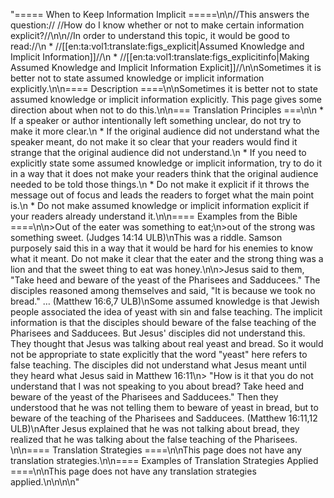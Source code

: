 "===== When to Keep Information Implicit =====\n\n//This answers the question:// //How do I know whether or not to make certain information explicit?//\n\n//In order to understand this topic, it would be good to read://\n  * //[[en:ta:vol1:translate:figs_explicit|Assumed Knowledge and Implicit Information]]//\n  * //[[en:ta:vol1:translate:figs_explicitinfo|Making Assumed Knowledge and Implicit Information Explicit]]//\n\nSometimes it is better not to state assumed knowledge or implicit information explicitly.\n\n==== Description ====\n\nSometimes it is better not to state assumed knowledge or implicit information explicitly. This page gives some direction about when not to do this.\n\n=== Translation Principles ===\n\n  * If a speaker or author intentionally left something unclear, do not try to make it more clear.\n  * If the original audience did not understand what the speaker meant, do not make it so clear that your readers would find it strange that the original audience did not understand.\n  * If you need to explicitly state some assumed knowledge or implicit information, try to do it in a way that it does not make your readers think that the original audience needed to be told those things.\n  * Do not make it explicit if it throws the message out of focus and leads the readers to forget what the main point is.\n  * Do not make assumed knowledge or implicit information explicit if your readers already understand it.\n\n==== Examples from the Bible ====\n\n>Out of the eater was something to eat;\n>out of the strong was something sweet. (Judges 14:14 ULB)\nThis was a riddle. Samson purposely said this in a way that it would be hard for his enemies to know what it meant. Do not make it clear that the eater and the strong thing was a lion and that the sweet thing to eat was honey.\n\n>Jesus said to them, \"Take heed and beware of the yeast of the Pharisees and Sadducees.\" The disciples reasoned among themselves and said, \"It is because we took no bread.\" …  (Matthew 16:6,7 ULB)\nSome assumed knowledge is that Jewish people associated the idea of yeast with sin and false teaching. The implicit information is that the disciples should beware of the false teaching of the Pharisees and Sadducees. But Jesus' disciples did not understand this. They thought that Jesus was talking about real yeast and bread. So it would not be appropriate to state explicitly that  the word \"yeast\" here refers to false teaching. The disciples did not understand what Jesus meant until they heard what Jesus said in Matthew 16:11\n> \"How is it that you do not understand that I was not speaking to you about bread? Take heed and beware of the yeast of the Pharisees and Sadducees.\" Then they understood that he was not telling them to beware of yeast in bread, but to beware of the teaching of the Pharisees and Sadducees. (Matthew 16:11,12 ULB)\nAfter Jesus explained that he was not talking about bread, they realized that he was talking about the false teaching of the Pharisees. \n\n==== Translation Strategies ====\n\nThis page does not have any translation strategies.\n\n==== Examples of Translation Strategies Applied ====\n\nThis page does not have any translation strategies applied.\n\n\n\n"
